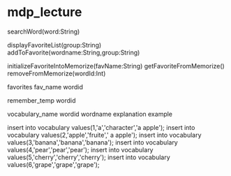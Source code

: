 # mdp_lecture

searchWord(word:String)

displayFavoriteList(group:String)
addToFavorite(wordname:String,group:String)

initializeFavoriteIntoMemorize(favName:String)
getFavoriteFromMemorize()
removeFromMemorize(wordId:Int)


favorites
    fav_name
    wordid

remember_temp
    wordid
    
vocabulary_name
    wordid
    wordname
    explanation
    example
    

insert into vocabulary values(1,'a','character','a apple');
insert into vocabulary values(2,'apple','fruite',' a apple');
insert into vocabulary values(3,'banana','banana','banana');
insert into vocabulary values(4,'pear','pear','pear');
insert into vocabulary values(5,'cherry','cherry','cherry');
insert into vocabulary values(6,'grape','grape','grape');






